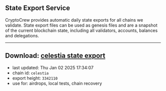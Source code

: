 ## State Export Service
CryptoCrew provides automatic daily state exports for all chains we validate. State export files can be used as genesis files and are a snapshot of the current blockchain state, including all validators, accounts, balances and delegations.

---
**Download: [celestia state export](https://dl-eu2.ccvalidators.com/SERVICE/celestia/celestia_export_3342110.json)**
---

- last updated: Thu Jan 02 2025 17:34:07
- chain id: `celestia`
- export height: `3342110`
- use for: airdrops, local tests, chain recovery
